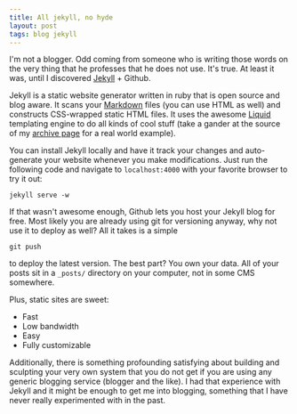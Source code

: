 ```yaml
---
title: All jekyll, no hyde
layout: post
tags: blog jekyll
---
```

I'm not a blogger. Odd coming from someone who is writing those words on
the very thing that he professes that he does not use. It's true. At least
it was, until I discovered [Jekyll](http://jekyllrb.com) + Github.

Jekyll is a static website generator written in ruby that is open source
and blog aware. It scans your [Markdown](http://daringfireball.net/projects/markdown/syntax)
files (you can use HTML as well) and constructs CSS-wrapped static HTML files.
It uses the awesome [Liquid](https://github.com/shopify/liquid/) templating engine to
do all kinds of cool stuff (take a gander at the source of my 
[archive page](https://github.com/tamaslnagy/tamaslnagy.github.io/blob/master/archive.html) for a real world example).

You can install Jekyll locally and have it track your
changes and auto-generate your website whenever you make modifications. Just run the
following code and navigate to `localhost:4000` with your favorite browser to try it
out:

    jekyll serve -w

If that wasn't awesome enough, Github lets you host your Jekyll blog for free. Most
likely you are already using git for versioning anyway, why not use it to 
deploy as well? All it takes is a simple 

    git push 

to deploy the latest version. The best part? You own your data. All of your
posts sit in a `_posts/` directory on your computer, not in some CMS somewhere.

Plus, static sites are sweet:

 - Fast
 - Low bandwidth
 - Easy
 - Fully customizable

Additionally, there is something profounding satisfying about building and
sculpting your very own system that you do not get if you are
using any generic blogging service (blogger and the like). I had that
experience with Jekyll and it might be enough to get me into blogging, 
something that I have never really experimented with in the past.
